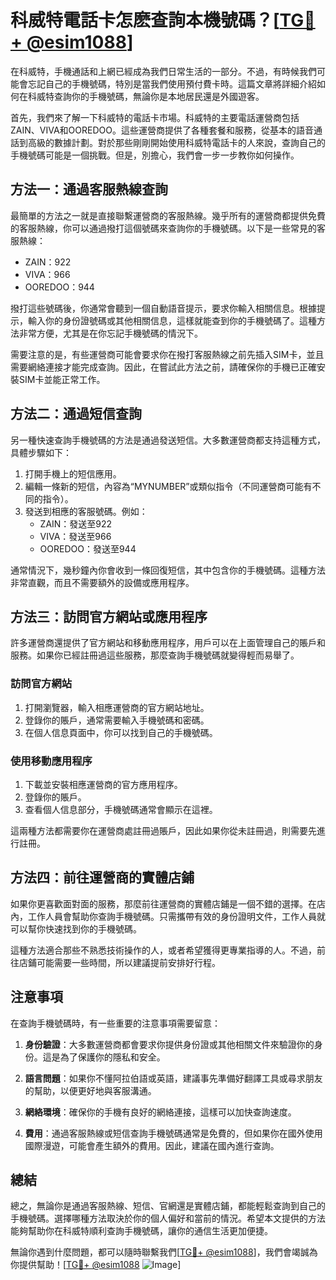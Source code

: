 # 科威特電話卡怎麽查詢本機號碼？[[TG💪+ @esim1088](https://t.me/s/esim1088)]

在科威特，手機通話和上網已經成為我們日常生活的一部分。不過，有時候我們可能會忘記自己的手機號碼，特別是當我們使用預付費卡時。這篇文章將詳細介紹如何在科威特查詢你的手機號碼，無論你是本地居民還是外國遊客。

首先，我們來了解一下科威特的電話卡市場。科威特的主要電話運營商包括ZAIN、VIVA和OOREDOO。這些運營商提供了各種套餐和服務，從基本的語音通話到高級的數據計劃。對於那些剛剛開始使用科威特電話卡的人來說，查詢自己的手機號碼可能是一個挑戰。但是，別擔心，我們會一步一步教你如何操作。

## 方法一：通過客服熱線查詢

最簡單的方法之一就是直接聯繫運營商的客服熱線。幾乎所有的運營商都提供免費的客服熱線，你可以通過撥打這個號碼來查詢你的手機號碼。以下是一些常見的客服熱線：

- ZAIN：922
- VIVA：966
- OOREDOO：944

撥打這些號碼後，你通常會聽到一個自動語音提示，要求你輸入相關信息。根據提示，輸入你的身份證號碼或其他相關信息，這樣就能查到你的手機號碼了。這種方法非常方便，尤其是在你忘記手機號碼的情況下。

需要注意的是，有些運營商可能會要求你在撥打客服熱線之前先插入SIM卡，並且需要網絡連接才能完成查詢。因此，在嘗試此方法之前，請確保你的手機已正確安裝SIM卡並能正常工作。

## 方法二：通過短信查詢

另一種快速查詢手機號碼的方法是通過發送短信。大多數運營商都支持這種方式，具體步驟如下：

1. 打開手機上的短信應用。
2. 編輯一條新的短信，內容為“MYNUMBER”或類似指令（不同運營商可能有不同的指令）。
3. 發送到相應的客服號碼。例如：
   - ZAIN：發送至922
   - VIVA：發送至966
   - OOREDOO：發送至944

通常情況下，幾秒鐘內你會收到一條回復短信，其中包含你的手機號碼。這種方法非常直觀，而且不需要額外的設備或應用程序。

## 方法三：訪問官方網站或應用程序

許多運營商還提供了官方網站和移動應用程序，用戶可以在上面管理自己的賬戶和服務。如果你已經註冊過這些服務，那麼查詢手機號碼就變得輕而易舉了。

### 訪問官方網站

1. 打開瀏覽器，輸入相應運營商的官方網站地址。
2. 登錄你的賬戶，通常需要輸入手機號碼和密碼。
3. 在個人信息頁面中，你可以找到自己的手機號碼。

### 使用移動應用程序

1. 下載並安裝相應運營商的官方應用程序。
2. 登錄你的賬戶。
3. 查看個人信息部分，手機號碼通常會顯示在這裡。

這兩種方法都需要你在運營商處註冊過賬戶，因此如果你從未註冊過，則需要先進行註冊。

## 方法四：前往運營商的實體店鋪

如果你更喜歡面對面的服務，那麼前往運營商的實體店鋪是一個不錯的選擇。在店內，工作人員會幫助你查詢手機號碼。只需攜帶有效的身份證明文件，工作人員就可以幫你快速找到你的手機號碼。

這種方法適合那些不熟悉技術操作的人，或者希望獲得更專業指導的人。不過，前往店鋪可能需要一些時間，所以建議提前安排好行程。

## 注意事項

在查詢手機號碼時，有一些重要的注意事項需要留意：

1. **身份驗證**：大多數運營商都會要求你提供身份證或其他相關文件來驗證你的身份。這是為了保護你的隱私和安全。
   
2. **語言問題**：如果你不懂阿拉伯語或英語，建議事先準備好翻譯工具或尋求朋友的幫助，以便更好地與客服溝通。

3. **網絡環境**：確保你的手機有良好的網絡連接，這樣可以加快查詢速度。

4. **費用**：通過客服熱線或短信查詢手機號碼通常是免費的，但如果你在國外使用國際漫遊，可能會產生額外的費用。因此，建議在國內進行查詢。

## 總結

總之，無論你是通過客服熱線、短信、官網還是實體店鋪，都能輕鬆查詢到自己的手機號碼。選擇哪種方法取決於你的個人偏好和當前的情況。希望本文提供的方法能夠幫助你在科威特順利查詢手機號碼，讓你的通信生活更加便捷。

無論你遇到什麼問題，都可以隨時聯繫我們[[TG💪+ @esim1088](https://t.me/s/esim1088)]，我們會竭誠為你提供幫助！[[TG💪+ @esim1088](https://t.me/s/esim1088) ![Image](https://i.postimg.cc/4NQfJmqS/Snipaste-2025-05-13-00-14-12.png)]